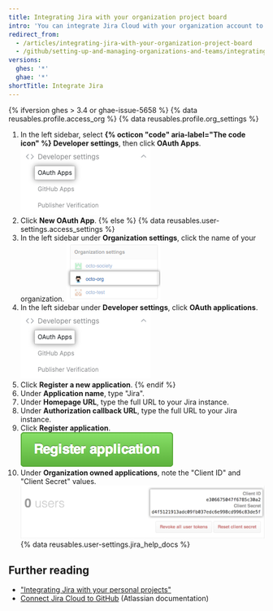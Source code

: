 ```yaml
---
title: Integrating Jira with your organization project board
intro: 'You can integrate Jira Cloud with your organization account to scan commits and pull requests, creating relevant metadata and hyperlinks in any mentioned Jira issues.'
redirect_from:
  - /articles/integrating-jira-with-your-organization-project-board
  - /github/setting-up-and-managing-organizations-and-teams/integrating-jira-with-your-organization-project-board
versions:
  ghes: '*'
  ghae: '*'
shortTitle: Integrate Jira
---
```

{% ifversion ghes > 3.4 or ghae-issue-5658 %}
{% data reusables.profile.access_org %}
{% data reusables.profile.org_settings %}
1. In the left sidebar, select **{% octicon "code" aria-label="The code icon" %} Developer settings**, then click **OAuth Apps**.
  ![OAuth applications tab in the left sidebar](/assets/images/help/organizations/org-oauth-applications-ghe.png)
1. Click **New OAuth App**.
{% else %}
{% data reusables.user-settings.access_settings %}
1. In the left sidebar under **Organization settings**, click the name of your organization.
![Sidebar organization name](/assets/images/help/settings/organization-settings-from-sidebar.png)
1. In the left sidebar under **Developer settings**, click **OAuth applications**.
  ![OAuth applications tab in the left sidebar](/assets/images/help/organizations/org-oauth-applications-ghe.png)
1. Click **Register a new application**.
{% endif %}
1. Under **Application name**, type "Jira".
2. Under **Homepage URL**, type the full URL to your Jira instance.
3. Under **Authorization callback URL**, type the full URL to your Jira instance.
4. Click **Register application**.
![Register application button](/assets/images/help/oauth/register-application-button.png)
9. Under **Organization owned applications**, note the "Client ID" and "Client Secret" values.
![Client ID and Client Secret](/assets/images/help/oauth/client-id-and-secret.png)
{% data reusables.user-settings.jira_help_docs %}

## Further reading

- ["Integrating Jira with your personal projects"](/articles/integrating-jira-with-your-personal-projects)
- <a href="https://confluence.atlassian.com/adminjiracloud/connect-jira-cloud-to-github-814188429.html" data-proofer-ignore>Connect Jira Cloud to GitHub</a> (Atlassian documentation)
